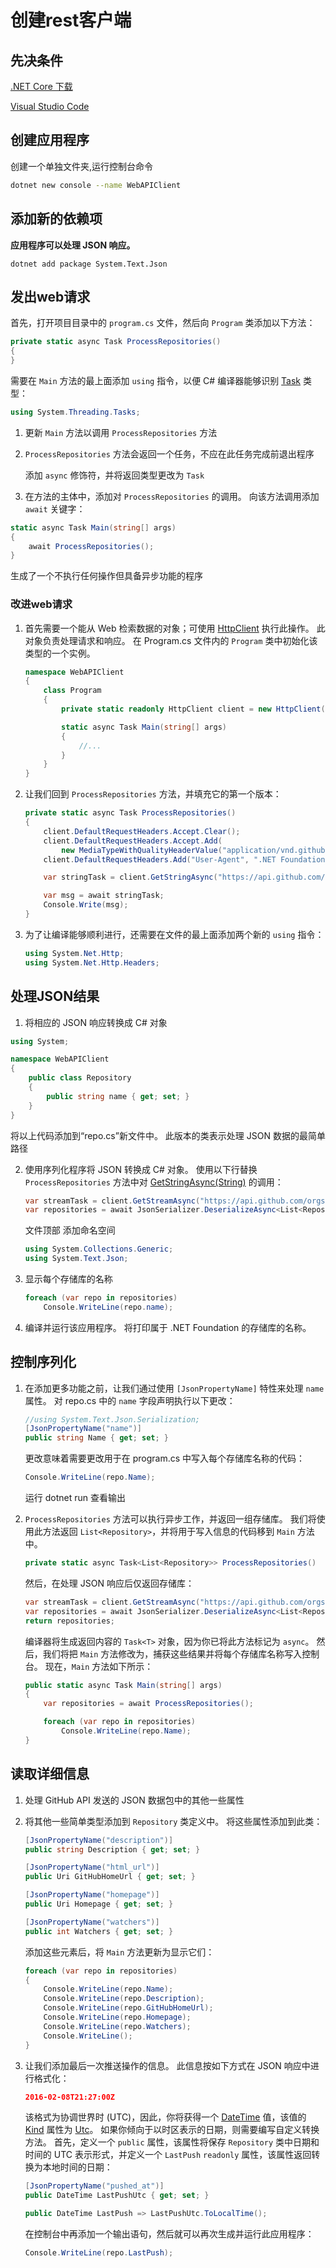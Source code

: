 # 创建rest客户端

## 先决条件

 [.NET Core 下载](https://dotnet.microsoft.com/download)

[Visual Studio Code](https://code.visualstudio.com/)

## 创建应用程序

创建一个单独文件夹,运行控制台命令

```bash
dotnet new console --name WebAPIClient
```

## 添加新的依赖项

**应用程序可以处理 JSON 响应。**

```.net cli
dotnet add package System.Text.Json
```

## 发出web请求

首先，打开项目目录中的 `program.cs` 文件，然后向 `Program` 类添加以下方法：

```c#
private static async Task ProcessRepositories()
{
}
```

需要在 `Main` 方法的最上面添加 `using` 指令，以便 C# 编译器能够识别 [Task](https://docs.microsoft.com/zh-cn/dotnet/api/system.threading.tasks.task) 类型：

```c#
using System.Threading.Tasks;
```

1. 更新 `Main` 方法以调用 `ProcessRepositories` 方法

2. `ProcessRepositories` 方法会返回一个任务，不应在此任务完成前退出程序

   添加 `async` 修饰符，并将返回类型更改为 `Task`

3. 在方法的主体中，添加对 `ProcessRepositories` 的调用。 向该方法调用添加 `await` 关键字：

```c#
static async Task Main(string[] args)
{
    await ProcessRepositories();
}
```

生成了一个不执行任何操作但具备异步功能的程序

### 改进web请求

1. 首先需要一个能从 Web 检索数据的对象；可使用 [HttpClient](https://docs.microsoft.com/zh-cn/dotnet/api/system.net.http.httpclient) 执行此操作。 此对象负责处理请求和响应。 在 Program.cs 文件内的 `Program` 类中初始化该类型的一个实例。

   ```c#
   namespace WebAPIClient
   {
       class Program
       {
           private static readonly HttpClient client = new HttpClient();
   
           static async Task Main(string[] args)
           {
               //...
           }
       }
   }
   ```

   

2. 让我们回到 `ProcessRepositories` 方法，并填充它的第一个版本：

   ```c#
   private static async Task ProcessRepositories()
   {
       client.DefaultRequestHeaders.Accept.Clear();
       client.DefaultRequestHeaders.Accept.Add(
           new MediaTypeWithQualityHeaderValue("application/vnd.github.v3+json"));
       client.DefaultRequestHeaders.Add("User-Agent", ".NET Foundation Repository Reporter");
   
       var stringTask = client.GetStringAsync("https://api.github.com/orgs/dotnet/repos");
   
       var msg = await stringTask;
       Console.Write(msg);
   }
   ```

   

3. 为了让编译能够顺利进行，还需要在文件的最上面添加两个新的 `using` 指令：

   ```c#
   using System.Net.Http;
   using System.Net.Http.Headers;
   ```

   

## 处理JSON结果

1. 将相应的 JSON 响应转换成 C# 对象

```c#
using System;

namespace WebAPIClient
{
    public class Repository
    {
        public string name { get; set; }
    }
}
```

将以上代码添加到“repo.cs”新文件中。 此版本的类表示处理 JSON 数据的最简单路径

2. 使用序列化程序将 JSON 转换成 C# 对象。 使用以下行替换 `ProcessRepositories` 方法中对 [GetStringAsync(String)](https://docs.microsoft.com/zh-cn/dotnet/api/system.net.http.httpclient.getstringasync#System_Net_Http_HttpClient_GetStringAsync_System_String_) 的调用：

   ```c#
   var streamTask = client.GetStreamAsync("https://api.github.com/orgs/dotnet/repos");
   var repositories = await JsonSerializer.DeserializeAsync<List<Repository>>(await streamTask);
   ```

   文件顶部 添加命名空间

   ```c#
   using System.Collections.Generic;
   using System.Text.Json;
   ```

3. 显示每个存储库的名称

   ```C#
   foreach (var repo in repositories)
       Console.WriteLine(repo.name);
   ```

4. 编译并运行该应用程序。 将打印属于 .NET Foundation 的存储库的名称。

## 控制序列化

1. 在添加更多功能之前，让我们通过使用 `[JsonPropertyName]` 特性来处理 `name` 属性。 对 repo.cs 中的 `name` 字段声明执行以下更改：

   ```c#
   //using System.Text.Json.Serialization;
   [JsonPropertyName("name")]
   public string Name { get; set; }
   ```

   更改意味着需要更改用于在 program.cs 中写入每个存储库名称的代码：

   ```c#
   Console.WriteLine(repo.Name);
   ```

   运行 dotnet run 查看输出

2. `ProcessRepositories` 方法可以执行异步工作，并返回一组存储库。 我们将使用此方法返回 `List<Repository>`，并将用于写入信息的代码移到 `Main` 方法中。

   ```c#
   private static async Task<List<Repository>> ProcessRepositories()
   ```

   然后，在处理 JSON 响应后仅返回存储库：

   ```c#
   var streamTask = client.GetStreamAsync("https://api.github.com/orgs/dotnet/repos");
   var repositories = await JsonSerializer.DeserializeAsync<List<Repository>>(await streamTask);
   return repositories;
   ```

   编译器将生成返回内容的 `Task<T>` 对象，因为你已将此方法标记为 `async`。 然后，我们将把 `Main` 方法修改为，捕获这些结果并将每个存储库名称写入控制台。 现在，`Main` 方法如下所示：

   ```c#
   public static async Task Main(string[] args)
   {
       var repositories = await ProcessRepositories();
   
       foreach (var repo in repositories)
           Console.WriteLine(repo.Name);
   }
   ```

   

## 读取详细信息

1. 处理 GitHub API 发送的 JSON 数据包中的其他一些属性

2. 将其他一些简单类型添加到 `Repository` 类定义中。 将这些属性添加到此类：

   ```c#
   [JsonPropertyName("description")]
   public string Description { get; set; }
   
   [JsonPropertyName("html_url")]
   public Uri GitHubHomeUrl { get; set; }
   
   [JsonPropertyName("homepage")]
   public Uri Homepage { get; set; }
   
   [JsonPropertyName("watchers")]
   public int Watchers { get; set; }
   ```

   添加这些元素后，将 `Main` 方法更新为显示它们：

   ```c#
   foreach (var repo in repositories)
   {
       Console.WriteLine(repo.Name);
       Console.WriteLine(repo.Description);
       Console.WriteLine(repo.GitHubHomeUrl);
       Console.WriteLine(repo.Homepage);
       Console.WriteLine(repo.Watchers);
       Console.WriteLine();
   }
   ```

3. 让我们添加最后一次推送操作的信息。 此信息按如下方式在 JSON 响应中进行格式化：

   ```json
   2016-02-08T21:27:00Z
   ```

   该格式为协调世界时 (UTC)，因此，你将获得一个 [DateTime](https://docs.microsoft.com/zh-cn/dotnet/api/system.datetime) 值，该值的 [Kind](https://docs.microsoft.com/zh-cn/dotnet/api/system.datetime.kind) 属性为 [Utc](https://docs.microsoft.com/zh-cn/dotnet/api/system.datetimekind#System_DateTimeKind_Utc)。 如果你倾向于以时区表示的日期，则需要编写自定义转换方法。 首先，定义一个 `public` 属性，该属性将保存 `Repository` 类中日期和时间的 UTC 表示形式，并定义一个 `LastPush` `readonly` 属性，该属性返回转换为本地时间的日期：

   ```c#
   [JsonPropertyName("pushed_at")]
   public DateTime LastPushUtc { get; set; }
   
   public DateTime LastPush => LastPushUtc.ToLocalTime();
   ```

   在控制台中再添加一个输出语句，然后就可以再次生成并运行此应用程序：

   ```c#
   Console.WriteLine(repo.LastPush);
   ```

   

